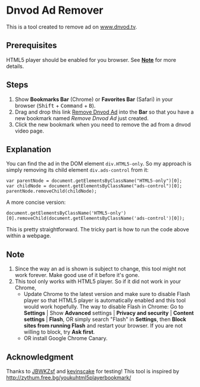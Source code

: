 # Dnvod Ad Remover
This is a tool created to remove ad on www.dnvod.tv.

## Prerequisites
HTML5 player should be enabled for you browser. See **[Note](#Note)** for more details. 
 
## Steps
1. Show **Bookmarks Bar** (Chrome) or **Favorites Bar** (Safari) in your browser (<kbd>Shift</kbd> + <kbd>Command</kbd> + <kbd>B</kbd>).
2. Drag and drop this link [Remove Dnvod Ad](javascript:(function(){document.getElementsByClassName('HTML5-only')[0].removeChild(document.getElementsByClassName('ads-control')[0]);})();) into the **Bar** so that you have a new bookmark named *Remove Dnvod Ad* just created.
2. Click the new bookmark when you need to remove the ad from a dnvod video page.

## Explanation
You can find the ad in the DOM element `div.HTML5-only`. So my approach is simply removing its child element `div.ads-control` from it:

	var parentNode = document.getElementsByClassName("HTML5-only")[0];
	var childNode = document.getElementsByClassName("ads-control")[0];
	parentNode.removeChild(childNode);

A more concise version:

	document.getElementsByClassName('HTML5-only')[0].removeChild(document.getElementsByClassName('ads-control')[0]);
	
This is pretty straightforward. The tricky part is how to run the code above within a webpage.

<a name="Note"></a>
## Note
1. Since the way an ad is shown is subject to change, this tool might not work forever. Make good use of it before it's gone.
2. This tool only works with HTML5 player. So if it did not work in your Chrome,
	- Update Chrome to the latest version and make sure to disable Flash player so that HTML5 player is automatically enabled and this tool would work hopefully. The way to disable Flash in Chrome: Go to **Settings** | Show **Advanced** settings | **Privacy and security** | **Content settings** | **Flash**, OR simply search "Flash" in **Settings**, then **Block sites from running Flash** and restart your browser. If you are not willing to block, try **Ask first**. 
	- OR install Google Chrome Canary.

## Acknowledgment
Thanks to [JBWKZsf](https://github.com/JBWKZsf) and [kevinscake](https://github.com/kevinscake) for testing!
This tool is inspired by http://zythum.free.bg/youkuhtml5playerbookmark/ 
